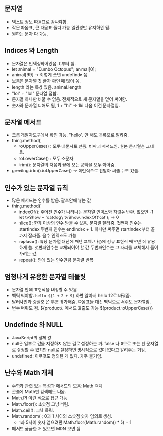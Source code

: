 ## 문자열

- 텍스트 정보 따옴표로 감싸야함.
- 작은 따옴표, 큰 따옴표 둘다 가능 일관성만 유지하면 됨.
- 원하는 문자 다 가능.

## Indices 와 Length

- 문자열은 인덱싱되어있음. 0부터 셈.
- let animal = "Dumbo Octopus"; animal[0];
- animal[99] -> 이렇게 쓰면 undefinde 씀.
- 보통은 문자열 첫 글자 확인 때 많이 씀.
- length 라는 특성 있음. animal.length
- "lol" + "lol" 문자열 접합.
- 문자열 하나만 바꿀 수 없음. 전체적으로 새 문자열을 덮어 써야함.
- 숫자와 문자열 더해도 됨, 1 + "hi" -> 1hi 나옴 이건 문자열임.

## 문자열 메서드

- 크롬 개발자도구에서 확인 가능. "hello". 만 해도 목록으로 알려줌.
- thing.method()
  - toUpperCase() : 모두 대문자로 만듬. 비파괴 매서드임. 원본 문자열은 그대로.
  - toLowerCase() : 모두 소문자
  - trim(): 문자열의 처음과 끝에 오는 공백을 모두 깎아줌.
- greeting.trim().toUpperCase() -> 이런식으로 연달아 써줄 수도 있음.

## 인수가 있는 문자열 규칙

- 많은 메서드는 인수를 받음. 괄호안에 넣는 값
- thing.method()
  - indexOf(): 주어진 인수가 나타나는 문자열 인덱스와 자릿수 반환. 없으면 -1 let tvShow = 'catdog'; tvShow.indexOf('cat'); -> 0
  - slice(): 한개 이상의 인수 받을 수 있음. 문자열 잘라줌. 첫번째 인수는 startIndex 두번째 인수는 endIndex + 1. 하나만 써주면 startIndex 부터 끝까지 잘라줌. 음수 인덱스도 가능
  - replace(): 특정 문자열 대신에 패턴 교체. 나중에 정규 표현식 배우면 더 유용하게 씀. 첫번째인수는 교체되어야 할 값 두번째인수는 그 자리를 교체해서 들어가려는 값.
  - repeat(): 안에 있는 인수만큼 문자열 반복

## 엄청나게 유용한 문자열 테믈릿

- 문자열 안에 표현식을 내장할 수 있음.
- 백틱 써야함. `hello ${1 + 2 + 9}` 하면 알아서 hello 12로 바꿔줌.
- 달러사인과 중괄호 쓴 부분 평가해줌. 따옴표들 대신 백틱으로 써줘도 문자열임.
- 변수 써줘도 됨. ${product}. 메서드 호출도 가능 ${product.toUpperCase()}

## Undefinde 와 NULL

- JavaScript의 실제 값
- null은 일부로 값을 지정하지 않는 걸로 설정하는 거. false 나 0으로 또는 빈 문자열로 설정할 수 있지만 null로 설정하면 명시적으로 값이 없다고 알려주는 거임.
- undefined: 아무것도 정의된 게 없다. 자주 볼거임.

## 난수와 Math 개체

- 수학과 관련 있는 특성과 메서드의 모음: Math 객체
- 콘솔에 Math만 검색해도 나옴.
- Math.PI 이런 식으로 접근 가능
- Math.floor(): 소숫점 그냥 버림.
- Math.ceil(): 그냥 올림.
- Math.random(); 0과 1 사이의 소숫점 숫자 임의로 생성.
  - 1과 5사이 숫자 얻으려면 Math.floor(Math.random() \* 5) + 1
- 메서드 궁금한 거 있으면 MDN 보면 됨
